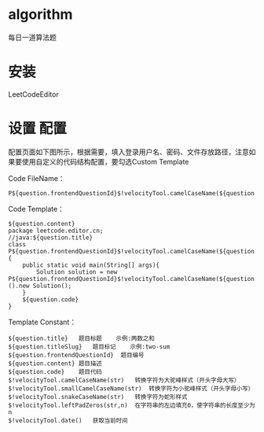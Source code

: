 # algorithm
每日一道算法题

# 安装
LeetCodeEditor

# 设置 配置

配置页面如下图所示，根据需要，填入登录用户名、密码、文件存放路径，注意如果要使用自定义的代码结构配置，要勾选Custom Template

Code FileName：
```
P${question.frontendQuestionId}$!velocityTool.camelCaseName(${question.titleSlug}) 
```
Code Template：
```
${question.content}
package leetcode.editor.cn;
//java:${question.title}
class P${question.frontendQuestionId}$!velocityTool.camelCaseName(${question.titleSlug}){
    public static void main(String[] args){
        Solution solution = new P${question.frontendQuestionId}$!velocityTool.camelCaseName(${question.titleSlug})().new Solution();
    }
    ${question.code}
}
```
Template Constant：
```
${question.title}	题目标题	示例:两数之和
${question.titleSlug}	题目标记	示例:two-sum
${question.frontendQuestionId}	题目编号
${question.content}	题目描述
${question.code}	题目代码
$!velocityTool.camelCaseName(str)	转换字符为大驼峰样式（开头字母大写）
$!velocityTool.smallCamelCaseName(str)	转换字符为小驼峰样式（开头字母小写）
$!velocityTool.snakeCaseName(str)	转换字符为蛇形样式
$!velocityTool.leftPadZeros(str,n)	在字符串的左边填充0，使字符串的长度至少为n
$!velocityTool.date()	获取当前时间
```
